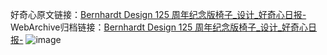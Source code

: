 好奇心原文链接：[Bernhardt Design 125 周年纪念版椅子_设计_好奇心日报-](https://www.qdaily.com/articles/2749.html)
WebArchive归档链接：[Bernhardt Design 125 周年纪念版椅子_设计_好奇心日报-](http://web.archive.org/web/20190623151359/https://www.qdaily.com/articles/2749.html)
![image](http://ww3.sinaimg.cn/large/007d5XDply1g3v6h6w8pyj30u02rigxj)